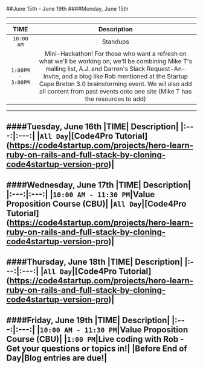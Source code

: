 ##June 15th - June 19th
####Monday, June 15th

---
|TIME| Description|
|:---:|:---:|
|`10:00 AM`|Standups|
|`1:00PM - 3:00PM`|Mini-Hackathon!  For those who want a refresh on what we'll be working on, we'll be combining Mike T's mailing list, A.J. and Darren's Slack Request-An-Invite, and a blog like Rob mentioned at the Startup Cape Breton 3.0 brainstorming event. We wil also add all content from past events onto one site (Mike T has the resources to add)|
---
####Tuesday, June 16th
|TIME| Description|
|:---:|:---:|
|`All Day`|[Code4Pro Tutorial] (https://code4startup.com/projects/hero-learn-ruby-on-rails-and-full-stack-by-cloning-code4startup-version-pro)|
---
####Wednesday, June 17th
|TIME| Description|
|:---:|:---:|
|`10:00 AM - 11:30 PM`|Value Proposition Course (CBU)|
|`All Day`|[Code4Pro Tutorial] (https://code4startup.com/projects/hero-learn-ruby-on-rails-and-full-stack-by-cloning-code4startup-version-pro)|
---
####Thursday, June 18th
|TIME| Description|
|:---:|:---:|
|`All Day`|[Code4Pro Tutorial] (https://code4startup.com/projects/hero-learn-ruby-on-rails-and-full-stack-by-cloning-code4startup-version-pro)|
---
####Friday, June 19th
|TIME| Description|
|:---:|:---:|
|`10:00 AM - 11:30 PM`|Value Proposition Course (CBU)|
|`1:00 PM`|Live coding with Rob - Get your questions or topics in!|
|Before End of Day|Blog entries are due!|
---
